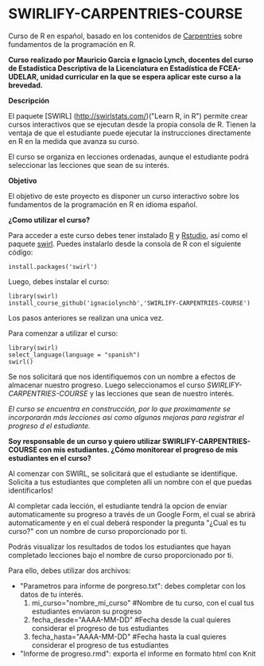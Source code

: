 # SWIRLIFY-CARPENTRIES-COURSE
Curso de R en español, basado en los contenidos de [Carpentries]([https://github.com/swirldev/swirl_courses/tree/master/R_Programming_Alt) sobre fundamentos de la programación en R. 

**Curso realizado por Mauricio Garcia e Ignacio Lynch, docentes del curso de Estadística Descriptiva de la Licenciatura en Estadística de FCEA-UDELAR, unidad curricular en la que se espera aplicar este curso a la brevedad.**

**Descripción**

El paquete [SWIRL] (http://swirlstats.com/)("Learn R, in R") permite crear cursos interactivos que se ejecutan desde la propia consola de R. Tienen la ventaja de que el estudiante puede ejecutar la instrucciones directamente en R en la medida que avanza su curso. 

El curso se organiza en lecciones ordenadas, aunque el estudiante podrá seleccionar las lecciones que sean de su interés.

**Objetivo**

El objetivo de este proyecto es disponer un curso interactivo sobre los fundamentos de la programación en R en idioma español.

**¿Como utilizar el curso?**

Para acceder a este curso debes tener instalado [R](https://cran.rstudio.com/) y [Rstudio](https://www.rstudio.com/products/rstudio/download/), así como el paquete [swirl](http://swirlstats.com/). Puedes instalarlo desde la consola de R con el siguiente código:

```{r}
install.packages('swirl')
```

Luego, debes instalar el curso:

```{r}
library(swirl)
install_course_github('ignaciolynchb','SWIRLIFY-CARPENTRIES-COURSE')
```

Los pasos anteriores se realizan una unica vez.

Para comenzar a utilizar el curso:

```{r}
library(swirl)
select_language(language = "spanish")
swirl()
```

Se nos solicitará que nos identifiquemos con un nombre a efectos de almacenar nuestro progreso. Luego seleccionamos el curso _SWIRLIFY-CARPENTRIES-COURSE_ y las lecciones que sean de nuestro interés.

_El curso se encuentra en construcción, por lo que proximamente se incorporarán más lecciones asi como algunas mejoras para registrar el progreso d el estudiante._

**Soy responsable de un curso y quiero utilizar SWIRLIFY-CARPENTRIES-COURSE con mis estudiantes. ¿Cómo monitorear el progreso de mis estudiantes en el curso?**

Al comenzar con SWIRL, se solicitará que el estudiante se identifique. Solicita a tus estudiantes que completen alli un nombre con el que puedas identificarlos!

Al completar cada lección, el estudiante tendrá la opcion de enviar automaticamente su progreso a través de un Google Form, el cual se abrirá automaticamente y en el cual deberá responder la pregunta "¿Cual es tu curso?" con un nombre de curso proporcionado por ti. 

Podrás visualizar los resultados de todos los estudiantes que hayan completado lecciones bajo el nombre de curso proporcionado por ti. 

Para ello, debes utilizar dos archivos:
- "Parametros para informe de porgreso.txt": debes completar con los datos de tu interés.
  1. mi_curso="nombre_mi_curso" #Nombre de tu curso, con el cual tus estudiantes enviaron su progreso
  2. fecha_desde="AAAA-MM-DD" #Fecha desde la cual quieres considerar el progreso de tus estudiantes
  3. fecha_hasta="AAAA-MM-DD" #Fecha hasta la cual quieres considerar el progreso de tus estudiantes
- "Informe de progreso.rmd": exporta el informe en formato html con Knit
